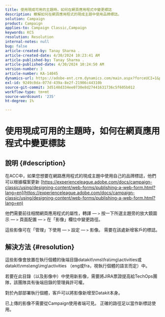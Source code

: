 ```yaml
---
title: 使用現成可用的主題時，如何在網頁應用程式中變更標誌
description: 瞭解如何在網頁應用程式的現成主題中使用品牌標誌。
solution: Campaign
product: Campaign
applies-to: Campaign Classic,Campaign
keywords: KCS
resolution: Resolution
internal-notes: null
bug: false
article-created-by: Tanay Sharma .
article-created-date: 4/30/2024 10:23:41 AM
article-published-by: Tanay Sharma .
article-published-date: 4/30/2024 10:24:50 AM
version-number: 3
article-number: KA-14045
dynamics-url: https://adobe-ent.crm.dynamics.com/main.aspx?forceUCI=1&pagetype=entityrecord&etn=knowledgearticle&id=4d0226b1-db06-ef11-9f8a-6045bd026dc7
exl-id: 9249c0da-077d-439a-8e2f-21906c44310b
source-git-commit: 3d5148d334ee0730e8d27441631736c5f605b012
workflow-type: tm+mt
source-wordcount: '235'
ht-degree: 1%

---
```


# 使用現成可用的主題時，如何在網頁應用程式中變更標誌

## 說明 {#description}


在ACC中，如果您想要在網路應用程式的現成主題中使用自己的品牌標誌，他們可以根據檔案更新 [https://experienceleague.adobe.com/docs/campaign-classic/using/designing-content/web-forms/publishing-a-web-form.html?lang=en](https://experienceleague.adobe.com/docs/campaign-classic/using/designing-content/web-forms/publishing-a-web-form.html?lang=en)

他們需要前往相關網頁應用程式的屬性，轉譯 — `>`  按一下所選主題旁的放大鏡圖示 — `>`  頁面配置 — `>`  在「影像」欄位中變更路徑。

這些影像可在「管理」下使用 — `>`  設定 — `>`  影像。 需要在該處新增客戶的標誌。


## 解決方法 {#resolution}


這些影像會放置在執行個體的後端目錄datakit\nms\fra\img\activities或datakit\nms\eng\img\activities （eng或fra，視執行個體的語言而定）中。

若要在此目錄（以及影像中）中使用新影像，需要將JIRA票證提高給TechOps團隊，該團隊具有後端目錄的管理員許可權。

對於內部部署執行個體，客戶可以將影像新增至Datakit本身。

已上傳的影像不需要從Campaign使用者端可見。 正確的路徑足以當作新標誌使用。
